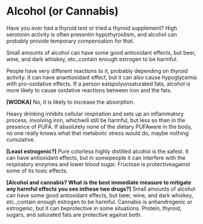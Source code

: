 # Alcohol (or Cannabis)

Have you ever had a thyroid test or tried a thyroid supplement? High serotonin activity is often presentin hypothyroidism, and alcohol can probably provide temporary compensation for that.

Small amounts of alcohol can have some good antioxidant effects, but beer, wine, and dark whiskey, etc.,contain enough estrogen to be harmful.

People have very different reactions to it, probably depending on thyroid activity. It can have anantioxidant effect, but it can also cause hypoglycemia with pro-oxidative effects. If a person eatspolyunsaturated fats, alcohol is more likely to cause oxidative reactions between iron and the fats.

**[WODKA]**
No, it is likely to increase the absorption.

Heavy drinking inhibits cellular respiration and sets up an inflammatory process, involving iron, whichwill still be harmful, but less so than in the presence of PUFA. If absolutely none of the dietary PUFAwere in the body, no one really knows what that metabolic stress would do, maybe nothing cumulative.

**[Least estrogenic?]**
Pure colorless highly distilled alcohol is the safest. It can have antioxidant effects, but in somepeople it can interfere with the respiratory enzymes and lower blood sugar. Fructose is protectiveagainst some of its toxic effects.

**[Alcohol and cannabis? What is the best immediate measure to mitigate any harmful effects you see inthese two drugs?]**
Small amounts of alcohol can have some good antioxidant effects, but beer, wine, and dark whiskey, etc.,contain enough estrogen to be harmful. Cannabis is antiandrogenic or estrogenic, but it can beprotective in some situations. Protein, thyroid, sugars, and saturated fats are protective against both.
